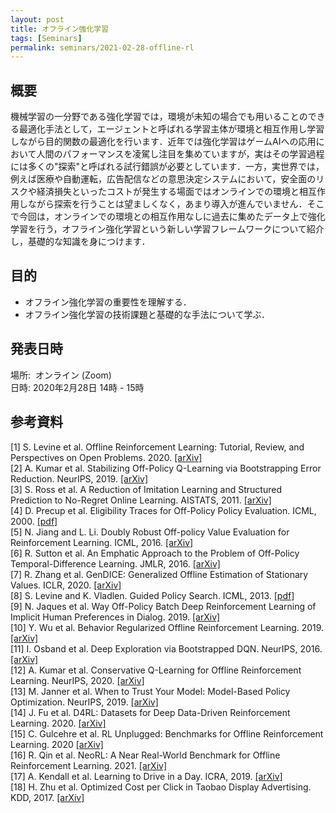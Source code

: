 ```yaml
---
layout: post
title: オフライン強化学習
tags: [Seminars]
permalink: seminars/2021-02-28-offline-rl
---
```


## 概要
機械学習の一分野である強化学習では，環境が未知の場合でも用いることのできる最適化手法として，エージェントと呼ばれる学習主体が環境と相互作用し学習しながら目的関数の最適化を行います．近年では強化学習はゲームAIへの応用において人間のパフォーマンスを凌駕し注目を集めていますが，実はその学習過程には多くの"探索"と呼ばれる試行錯誤が必要としています．一方，実世界では，例えば医療や自動運転，広告配信などの意思決定システムにおいて，安全面のリスクや経済損失といったコストが発生する場面ではオンラインでの環境と相互作用しながら探索を行うことは望ましくなく，あまり導入が進んでいません．そこで今回は，オンラインでの環境との相互作用なしに過去に集めたデータ上で強化学習を行う，オフライン強化学習という新しい学習フレームワークについて紹介し，基礎的な知識を身につけます．

## 目的
- オフライン強化学習の重要性を理解する．
- オフライン強化学習の技術課題と基礎的な手法について学ぶ．

## 発表日時
場所:  オンライン (Zoom) \
日時: 2020年2月28日 14時 - 15時

## 参考資料
[1] S. Levine et al. Offline Reinforcement Learning: Tutorial, Review, and Perspectives on Open Problems. 2020. [[arXiv]](https://arxiv.org/abs/2005.01643) \
[2] A. Kumar et al. Stabilizing Off-Policy Q-Learning via Bootstrapping Error Reduction. NeurIPS, 2019. [[arXiv]](https://arxiv.org/abs/1906.00949) \
[3] S. Ross et al. A Reduction of Imitation Learning and Structured Prediction to No-Regret Online Learning. AISTATS, 2011. [[arXiv]](https://arxiv.org/abs/1011.0686) \
[4] D. Precup et al. Eligibility Traces for Off-Policy Policy Evaluation. ICML, 2000. [[pdf]](https://scholarworks.umass.edu/cgi/viewcontent.cgi?article=1079&context=cs_faculty_pubs) \
[5] N. Jiang and L. Li. Doubly Robust Off-policy Value Evaluation for Reinforcement Learning. ICML, 2016. [[arXiv]](https://arxiv.org/abs/1511.03722) \
[6] R. Sutton et al. An Emphatic Approach to the Problem of Off-Policy Temporal-Difference Learning. JMLR, 2016. [[arXiv]](https://arxiv.org/abs/1503.04269) \
[7] R. Zhang et al. GenDICE: Generalized Offline Estimation of Stationary Values. ICLR, 2020. [[arXiv]](https://arxiv.org/abs/2002.09072) \
[8] S. Levine and K. Vladlen. Guided Policy Search. ICML, 2013. [[pdf]](http://proceedings.mlr.press/v28/levine13.pdf) \
[9] N. Jaques et al. Way Off-Policy Batch Deep Reinforcement Learning of Implicit Human Preferences in Dialog. 2019. [[arXiv]](https://arxiv.org/abs/1907.00456) \
[10] Y. Wu et al. Behavior Regularized Offline Reinforcement Learning. 2019. [[arXiv]](https://arxiv.org/abs/1911.11361) \
[11] I. Osband et al. Deep Exploration via Bootstrapped DQN. NeurIPS, 2016. [[arXiv]](https://arxiv.org/abs/1602.04621) \
[12] A. Kumar et al. Conservative Q-Learning for Offline Reinforcement Learning. NeurIPS, 2020. [[arXiv]](https://arxiv.org/abs/2006.04779) \
[13] M. Janner et al. When to Trust Your Model: Model-Based Policy Optimization. NeurIPS, 2019. [[arXiv]](https://arxiv.org/abs/1906.08253) \
[14] J. Fu et al. D4RL: Datasets for Deep Data-Driven Reinforcement Learning. 2020. [[arXiv]](https://arxiv.org/abs/2004.07219) \
[15] C. Gulcehre et al. RL Unplugged: Benchmarks for Offline Reinforcement Learning. 2020 [[arXiv]](https://arxiv.org/abs/2006.13888) \
[16] R. Qin et al. NeoRL: A Near Real-World Benchmark for Offline Reinforcement Learning. 2021. [[arXiv]](https://arxiv.org/abs/2102.00714) \
[17] A. Kendall et al. Learning to Drive in a Day. ICRA, 2019. [[arXiv]](https://arxiv.org/abs/1807.00412) \
[18] H. Zhu et al. Optimized Cost per Click in Taobao Display Advertising. KDD, 2017. [[arXiv]](https://arxiv.org/abs/1703.02091)
